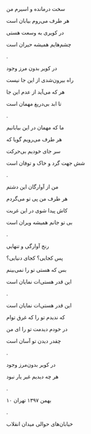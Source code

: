 <!-- 
.. title: کویر بدون مرز وجود
.. slug: kavire-bedoone-marze-vojood
.. date: 2019-02-02 09:33:13 UTC
.. tags: غزل
.. category: 
.. link: 
.. description: 
.. type: text
-->

سخت درمانده و اسیرم من

هر طرف می‌روم بیابان است

در کویری به وسعت هستی

چشم‌هایم همیشه حیران است

.

در کویر بدون مرز وجود

راه بیرون‌شدی از این جا نیست

هر که می‌آید از عدم این جا

تا ابد بی‌دریغ مهمان است

.

ما که مهمان در این بیابانیم

هر طرف می‌رویم گویا که

سر جای خودیم بی‌حرکت

شش جهت گرد و خاک و توفان است

.

من از آوارگان این دشتم

هر طرف من پی تو می‌گردم

کاش پیدا شوی در این غربت

بی تو جانم همیشه ویران است

.

رنج آوارگی و تنهایی

پس کجایی؟ کجای دنیایی؟

بس که هستی تو را نمی‌بینم

این قدر هستی‌ات نمایان است

.

این قدر هستی‌ات نمایان است

که ندیدم تو را که غرق توام

در خودم دیدمت تو را ای من

چقدر دیدن تو آسان است

.

در کویر بدون‌مرز وجود

هر چه دیدیم غیر یار نبود

.



۱۰ بهمن ۱۳۹۷ تهران

.

خیابان‌های حوالی میدان انقلاب
